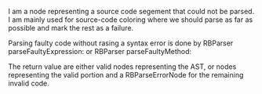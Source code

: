 I am a node representing a source code segement that could not be parsed. I am mainly used for source-code coloring where we should parse as far as possible and mark the rest as a failure.Parsing faulty code without rasing a syntax error is done by RBParser parseFaultyExpression:orRBParser parseFaultyMethod: The return value are  either valid nodes representing the AST, or nodes representing the valid portion and a RBParseErrorNode for the remaining invalid code.